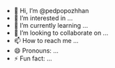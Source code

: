- 👋 Hi, I’m @pedpopozhhan
- 👀 I’m interested in ...
- 🌱 I’m currently learning ...
- 💞️ I’m looking to collaborate on ...
- 📫 How to reach me ...
- 😄 Pronouns: ...
- ⚡ Fun fact: ...

<!---
pedpopozhhan/pedpopozhhan is a ✨ special ✨ repository because its `README.md` (this file) appears on your GitHub profile.
You can click the Preview link to take a look at your changes.
--->
